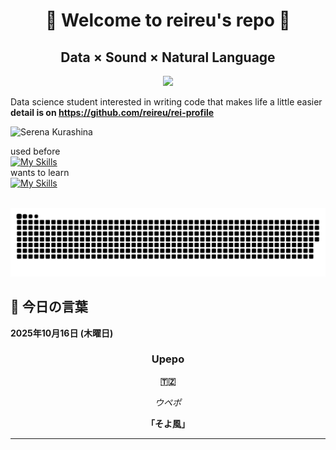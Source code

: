 <h1 align="center">🌸 Welcome to reireu's repo 🌸</h1>
<h2 align="center">Data × Sound × Natural Language  </h2>

<p align="center">
  <a href="https://github.com/tubakhxn">
    <img src="https://readme-typing-svg.herokuapp.com/?lines=I'm%20Serena;Data%20Scientist;Code%20can%20make%20life%20easier&font=Great+Vibes&center=true&vCenter=true&width=600&height=100&color=3e6d9c&size=30">
  </a>
</p>

Data science student interested in writing code that makes life a little easier<br>
<strong>detail is on https://github.com/reireu/rei-profile</strong><br>

![Serena Kurashina](https://github.com/user-attachments/assets/b4fd46f7-863f-465d-8806-a3ea62e52f80)

used before<br>
[![My Skills](https://skillicons.dev/icons?i=js,html,css,dart,ruby,python,unity,postgres,php)](https://skillicons.dev)<br>
wants to learn<br>
[![My Skills](https://skillicons.dev/icons?i=react,ts,aws,cpp)](https://skillicons.dev)<br>

<picture>
  <source media="(prefers-color-scheme: dark)" srcset="https://raw.githubusercontent.com/reireu/reireu/master/img/snake-dark.svg">
  <source media="(prefers-color-scheme: light)" srcset="https://raw.githubusercontent.com/reireu/reireu/master/img/snake.svg">
  <img alt="github contribution grid snake animation" src="https://raw.githubusercontent.com/reireu/reireu/master/img/snake.svg">
</picture>

<!-- START_SECTION:daily-word -->
## 🌟 今日の言葉

**2025年10月16日 (木曜日)**

<div align="center">

### Upepo

**🇹🇿**

*ウペポ*

**「そよ風」**

</div>

---
<!-- END_SECTION:daily-word -->
